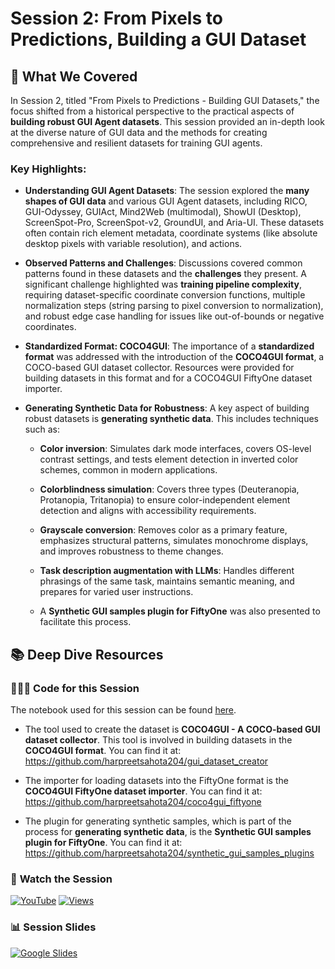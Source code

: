 # Session 2: From Pixels to Predictions, Building a GUI Dataset

## 🎯 What We Covered

In Session 2, titled "From Pixels to Predictions - Building GUI Datasets," the focus shifted from a historical perspective to the practical aspects of **building robust GUI Agent datasets**. This session provided an in-depth look at the diverse nature of GUI data and the methods for creating comprehensive and resilient datasets for training GUI agents.

### Key Highlights:

*   **Understanding GUI Agent Datasets**: The session explored the **many shapes of GUI data** and various GUI Agent datasets, including RICO, GUI-Odyssey, GUIAct, Mind2Web (multimodal), ShowUI (Desktop), ScreenSpot-Pro, ScreenSpot-v2, GroundUI, and Aria-UI. These datasets often contain rich element metadata, coordinate systems (like absolute desktop pixels with variable resolution), and actions.

*   **Observed Patterns and Challenges**: Discussions covered common patterns found in these datasets and the **challenges** they present. A significant challenge highlighted was **training pipeline complexity**, requiring dataset-specific coordinate conversion functions, multiple normalization steps (string parsing to pixel conversion to normalization), and robust edge case handling for issues like out-of-bounds or negative coordinates.

*   **Standardized Format: COCO4GUI**: The importance of a **standardized format** was addressed with the introduction of the **COCO4GUI format**, a COCO-based GUI dataset collector. Resources were provided for building datasets in this format and for a COCO4GUI FiftyOne dataset importer.

*   **Generating Synthetic Data for Robustness**: A key aspect of building robust datasets is **generating synthetic data**. This includes techniques such as:

    *   **Color inversion**: Simulates dark mode interfaces, covers OS-level contrast settings, and tests element detection in inverted color schemes, common in modern applications.

    *   **Colorblindness simulation**: Covers three types (Deuteranopia, Protanopia, Tritanopia) to ensure color-independent element detection and aligns with accessibility requirements.

    *   **Grayscale conversion**: Removes color as a primary feature, emphasizes structural patterns, simulates monochrome displays, and improves robustness to theme changes.

    *   **Task description augmentation with LLMs**: Handles different phrasings of the same task, maintains semantic meaning, and prepares for varied user instructions.

    *   A **Synthetic GUI samples plugin for FiftyOne** was also presented to facilitate this process.

## 📚 Deep Dive Resources

### 👨🏽‍💻 **Code for this Session**

The notebook used for this session can be found [here](session_2/working_with_gui_datasets.ipynb).

*   The tool used to create the dataset is **COCO4GUI - A COCO-based GUI dataset collector**. This tool is involved in building datasets in the **COCO4GUI format**. You can find it at: https://github.com/harpreetsahota204/gui_dataset_creator

*   The importer for loading datasets into the FiftyOne format is the **COCO4GUI FiftyOne dataset importer**. You can find it at: https://github.com/harpreetsahota204/coco4gui_fiftyone

*   The plugin for generating synthetic samples, which is part of the process for **generating synthetic data**, is the **Synthetic GUI samples plugin for FiftyOne**. You can find it at: https://github.com/harpreetsahota204/synthetic_gui_samples_plugins



### 🎥 **Watch the Session**

[![YouTube](https://img.shields.io/badge/YouTube-Watch%20Session-red?logo=youtube&logoColor=white)](https://www.youtube.com/watch?v=mCBJHQ5SYJg) [![Views](https://img.shields.io/youtube/views/d-bLgV3GFqE?style=social)](https://www.youtube.com/watch?v=mCBJHQ5SYJg)


### 📊 **Session Slides**

[![Google Slides](https://img.shields.io/badge/Google%20Slides-View%20Presentation-blue?logo=google&logoColor=white)](https://docs.google.com/presentation/d/1KIrjqpvQ9bNa0Dv_wN3UetStCijn9Uf5rf1xjh6gJZA/edit?usp=sharing)